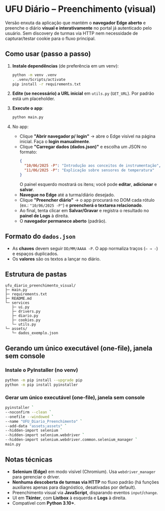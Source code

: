 # UFU Diário – Preenchimento (visual)

Versão enxuta da aplicação que mantém o **navegador Edge aberto** e preenche o diário **visual e interativamente** no portal já autenticado pelo usuário.
Sem discovery de turmas via HTTP nem necessidade de capturar/testar cookie para o fluxo principal.

## Como usar (passo a passo)

1. **Instale dependências** (de preferência em um venv):
   ```bash
   python -m venv .venv
   . .venv/Scripts/activate
   pip install -r requirements.txt
   ```

2. **Edite (se necessário) a URL inicial** em `utils.py` (`GET_URL`). Por padrão está um placeholder.
3. **Execute o app**:
   ```bash
   python main.py
   ```

4. No app:
   - Clique **"Abrir navegador p/ login"** → abre o Edge visível na página inicial. Faça o **login manualmente**.
   - Clique **"Carregar dados (dados.json)"** e escolha um JSON no formato:
     ```json
     {
       "10/06/2025 -P": "Introdução aos conceitos de instrumentação",
       "11/06/2025 -P": "Explicação sobre sensores de temperatura"
     }
     ```
     O painel esquerdo mostrará os itens; você pode **editar**, **adicionar** e **salvar**.
   - **Navegue no Edge** até a turma/diário desejado.
   - Clique **"Preencher diário"** → o app procurará no DOM cada rótulo (ex.: `"10/06/2025 -P"`) e **preencherá o textarea relacionado**.
   - Ao final, tenta clicar em **Salvar/Gravar** e registra o resultado no **painel de Logs** à direita.
   - O **navegador permanece aberto** (padrão).

## Formato do `dados.json`
- As **chaves** devem seguir `DD/MM/AAAA -P`. O app normaliza traços (`– → -`) e espaços duplicados.
- Os **valores** são os textos a lançar no diário.

## Estrutura de pastas
```
ufu_diario_preenchimento_visual/
├─ main.py
├─ requirements.txt
├─ README.md  
└─ services
   ├─ ui.py
   ├─ drivers.py
   ├─ diario.py
   ├─ cookies.py
   └─ utils.py
└─ assets/
   └─ dados_exemplo.json
```

## Gerando um único executável (one-file), janela sem console

### Instale o PyInstaller (no venv)
   ```bash
   python -m pip install --upgrade pip
   python -m pip install pyinstaller
   ```
### Gerar um único executável (one-file), janela sem console
   ```bash
   pyinstaller `
   --noconfirm --clean `
   --onefile --windowed `
   --name "UFU_Diario_Preenchimento" `
   --add-data "assets;assets" `
   --hidden-import selenium `
   --hidden-import selenium.webdriver `
   --hidden-import selenium.webdriver.common.selenium_manager `
   main.py
  ```
## Notas técnicas
- **Selenium (Edge)** em modo visível (Chromium). Usa `webdriver_manager` para gerenciar o driver.
- **Nenhuma descoberta de turmas via HTTP** no fluxo padrão (há funções auxiliares apenas para diagnóstico, desativadas por default).
- Preenchimento visual via **JavaScript**, disparando eventos `input`/`change`.
- UI em **Tkinter**, com **Listbox** à esquerda e **Logs** à direita.
- Compatível com **Python 3.10+**.
